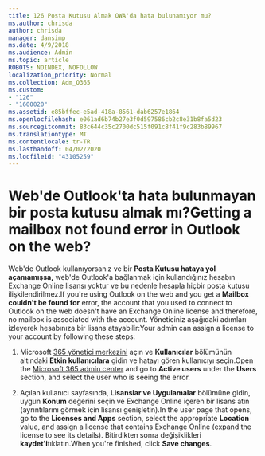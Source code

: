 ```yaml
---
title: 126 Posta Kutusu Almak OWA'da hata bulunamıyor mu?
ms.author: chrisda
author: chrisda
manager: dansimp
ms.date: 4/9/2018
ms.audience: Admin
ms.topic: article
ROBOTS: NOINDEX, NOFOLLOW
localization_priority: Normal
ms.collection: Adm_O365
ms.custom:
- "126"
- "1600020"
ms.assetid: e85bffec-e5ad-418a-8561-dab6257e1864
ms.openlocfilehash: e061ad6b74b27e3f0d597586cb2c8e31b8fa5d23
ms.sourcegitcommit: 83c644c35c2700dc515f091c8f41f9c283b89967
ms.translationtype: MT
ms.contentlocale: tr-TR
ms.lasthandoff: 04/02/2020
ms.locfileid: "43105259"
---
```

# <a name="getting-a-mailbox-not-found-error-in-outlook-on-the-web"></a><span data-ttu-id="34693-102">Web'de Outlook'ta hata bulunmayan bir posta kutusu almak mı?</span><span class="sxs-lookup"><span data-stu-id="34693-102">Getting a mailbox not found error in Outlook on the web?</span></span>

<span data-ttu-id="34693-103">Web'de Outlook kullanıyorsanız ve bir **Posta Kutusu hataya yol açamamışsa,** web'de Outlook'a bağlanmak için kullandığınız hesabın Exchange Online lisansı yoktur ve bu nedenle hesapla hiçbir posta kutusu ilişkilendirilmez.</span><span class="sxs-lookup"><span data-stu-id="34693-103">If you're using Outlook on the web and you get a **Mailbox couldn't be found for** error, the account that you used to connect to Outlook on the web doesn't have an Exchange Online license and therefore, no mailbox is associated with the account.</span></span> <span data-ttu-id="34693-104">Yöneticiniz aşağıdaki adımları izleyerek hesabınıza bir lisans atayabilir:</span><span class="sxs-lookup"><span data-stu-id="34693-104">Your admin can assign a license to your account by following these steps:</span></span>

1. <span data-ttu-id="34693-105">Microsoft [365 yönetici merkezini](https://portal.office.com/adminportal/home#/homepage) açın ve **Kullanıcılar** bölümünün altındaki **Etkin kullanıcılara** gidin ve hatayı gören kullanıcıyı seçin.</span><span class="sxs-lookup"><span data-stu-id="34693-105">Open the [Microsoft 365 admin center](https://portal.office.com/adminportal/home#/homepage) and go to **Active users** under the **Users** section, and select the user who is seeing the error.</span></span>

2. <span data-ttu-id="34693-106">Açılan kullanıcı sayfasında, **Lisanslar ve Uygulamalar** bölümüne gidin, uygun **Konum** değerini seçin ve Exchange Online içeren bir lisans atın (ayrıntılarını görmek için lisansı genişletin).</span><span class="sxs-lookup"><span data-stu-id="34693-106">In the user page that opens, go to the **Licenses and Apps** section, select the appropriate **Location** value, and assign a license that contains Exchange Online (expand the license to see its details).</span></span> <span data-ttu-id="34693-107">Bitirdikten sonra değişiklikleri **kaydet'i**tıklatın.</span><span class="sxs-lookup"><span data-stu-id="34693-107">When you're finished, click **Save changes**.</span></span>
